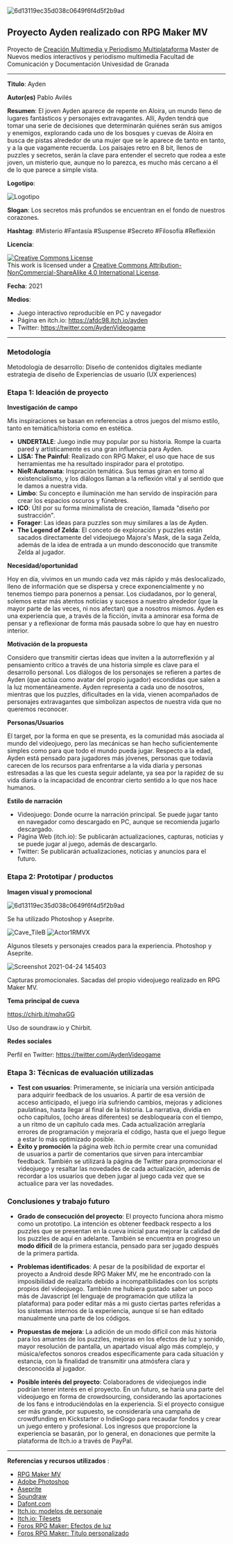 ![6d13119ec35d038c0649f6f4d5f2b9ad](https://user-images.githubusercontent.com/20681504/115960169-1c6e9100-a510-11eb-9bc2-e9679fcd1481.png)

## Proyecto Ayden realizado con RPG Maker MV 

Proyecto de [Creación Multimedia y Periodismo Multiplataforma](https://github.com/mgea/PeriodismoMultimedia)
Master de Nuevos medios interactivos y periodismo multimedia
Facultad de Comunicación y Documentación
Univesidad de Granada  

----

**Titulo**: Ayden

**Autor(es)** Pablo Avilés

**Resumen**: El joven Ayden aparece de repente en Aloira, un mundo lleno de lugares fantásticos y personajes extravagantes. Allí, Ayden tendrá que tomar una serie de decisiones que determinarán quiénes serán sus amigos y enemigos, explorando cada uno de los bosques y cuevas de Aloira en busca de pistas alrededor de una mujer que se le aparece de tanto en tanto, y a la que vagamente recuerda. Los paisajes retro en 8 bit, llenos de puzzles y secretos, serán la clave para entender el secreto que rodea a este joven, un misterio que, aunque no lo parezca, es mucho más cercano a él de lo que parece a simple vista.

**Logotipo**:

![Logotipo](https://user-images.githubusercontent.com/20681504/115731998-e2728300-a387-11eb-9a78-6af3184c8de9.png)

**Slogan**: Los secretos más profundos se encuentran en el fondo de nuestros corazones.

**Hashtag**: #Misterio #Fantasía #Suspense #Secreto #Filosofía #Reflexión

**Licencia**: 

<a rel="license" href="http://creativecommons.org/licenses/by-nc-sa/4.0/"><img alt="Creative Commons License" style="border-width:0" src="https://i.creativecommons.org/l/by-nc-sa/4.0/88x31.png" /></a><br />This work is licensed under a <a rel="license" href="http://creativecommons.org/licenses/by-nc-sa/4.0/">Creative Commons Attribution-NonCommercial-ShareAlike 4.0 International License</a>.

**Fecha**: 2021

**Medios**:

* Juego interactivo reproducible en PC y navegador
* Página en itch.io: https://afdc98.itch.io/ayden
* Twitter: https://twitter.com/AydenVideogame

--- 

### Metodología

Metodología de desarrollo: Diseño de contenidos digitales mediante estrategia de diseño de Experiencias de usuario (UX experiences) 

### Etapa 1: Ideación de proyecto 

**Investigación de campo**

Mis inspiraciones se basan en referencias a otros juegos del mismo estilo, tanto en temática/historia como en estética.
* **UNDERTALE**: Juego indie muy popular por su historia. Rompe la cuarta pared y artísticamente es una gran influencia para Ayden.
* **LISA: The Painful**: Realizado con RPG Maker, el uso que hace de sus herramientas me ha resultado inspirador para el prototipo.
* **NieR:Automata**: Inspración temática. Sus temas giran en torno al existencialismo, y los diálogos llaman a la reflexión vital y al sentido que le damos a nuestra vida.
* **Limbo**: Su concepto e iluminación me han servido de inspiración para crear los espacios oscuros y fúnebres.
* **ICO**: Útil por su forma minimalista de creación, llamada "diseño por sustracción".
* **Forager**: Las ideas para puzzles son muy similares a las de Ayden.
* **The Legend of Zelda**: El conceto de exploración y puzzles están sacados directamente del videojuego Majora's Mask, de la saga Zelda, además de la idea de entrada a un mundo desconocido que transmite Zelda al jugador.

**Necesidad/oportunidad** 

Hoy en día, vivimos en un mundo cada vez más rápido y más deslocalizado, lleno de información que se dispersa y crece exponencialmente y no tenemos tiempo para ponernos a pensar. Los ciudadanos, por lo general, solemos estar más atentos noticias y sucesos a nuestro alrededor (que la mayor parte de las veces, ni nos afectan) que a nosotros mismos. Ayden es una experiencia que, a través de la ficción, invita a aminorar esa forma de pensar y a reflexionar de forma más pausada sobre lo que hay en nuestro interior.

**Motivación de la propuesta**

Considero que transmitir ciertas ideas que inviten a la autorreflexión y al pensamiento crítico a través de una historia simple es clave para el desarrollo personal. Los diálogos de los personajes se refieren a partes de Ayden (que actúa como avatar del propio jugador) escondidas que salen a la luz momentáneamente. Ayden representa a cada uno de nosotros, mientras que los puzzles, dificultades en la vida, vienen acompañados de personajes extravagantes que simbolizan aspectos de nuestra vida que no queremos reconocer.

**Personas/Usuarios**

El target, por la forma en que se presenta, es la comunidad más asociada al mundo del videojuego, pero las mecánicas se han hecho suficientemente simples como para que todo el mundo pueda jugar. Respecto a la edad, Ayden está pensado para jugadores más jóvenes, personas que todavía carecen de los recursos para enfrentarse a la vida diaria y personas estresadas a las que les cuesta seguir adelante, ya sea por la rapidez de su vida diaria o la incapacidad de encontrar cierto sentido a lo que nos hace humanos.

**Estilo de narración**

* Videojuego: Donde ocurre la narración principal. Se puede jugar tanto en navegador como descargado en PC, aunque se recomienda jugarlo descargado.
* Página Web (itch.io): Se publicarán actualizaciones, capturas, noticias y se puede jugar al juego, además de descargarlo.
* Twitter: Se publicarán actualizaciones, noticias y anuncios para el futuro.


### Etapa 2: Prototipar / productos 

**Imagen visual y promocional**

![6d13119ec35d038c0649f6f4d5f2b9ad](https://user-images.githubusercontent.com/20681504/115960467-ea5e2e80-a511-11eb-9c13-feea5e51431a.png)

Se ha utilizado Photoshop y Aseprite.


![Cave_TileB](https://user-images.githubusercontent.com/20681504/115960488-fe099500-a511-11eb-8719-34fa8021532f.png)
![Actor1RMVX](https://user-images.githubusercontent.com/20681504/115960493-06fa6680-a512-11eb-9b1a-c358d04bdb62.png)

Algunos tilesets y personajes creados para la experiencia. Photoshop y Aseprite.


![Screenshot 2021-04-24 145403](https://user-images.githubusercontent.com/20681504/115960510-1da0bd80-a512-11eb-8bc6-830aadd4d7eb.png)

Capturas promocionales. Sacadas del propio videojuego realizado en RPG Maker MV.


**Tema principal de cueva**

https://chirb.it/mqhxGG
	
Uso de soundraw.io y Chirbit.


**Redes sociales**

Perfil en Twitter: https://twitter.com/AydenVideogame


### Etapa 3: Técnicas de evaluación utilizadas

* **Test con usuarios**: Primeramente, se iniciaría una versión anticipada para adquirir feedback de los usuarios. A partir de esa versión de acceso anticipado, el juego iría sufriendo cambios, mejoras y adiciones paulatinas, hasta llegar al final de la historia. La narrativa, dividia en ocho capítulos, (ocho áreas diferentes) se desbloquearía con el tiempo, a un ritmo de un capítulo cada mes. Cada actualización arreglaría errores de programación y mejoraría el código, hasta que el juego llegue a estar lo más optimizado posible.
* **Éxito y promoción** la página web itch.io permite crear una comunidad de usuarios a partir de comentarios que sirven para intercambiar feedback. También se utilizará la página de Twitter para promocionar el videojuego y resaltar las novedades de cada actualización, además de recordar a los usuarios que deben jugar al juego cada vez que se actualice para ver las novedades.


### Conclusiones y trabajo futuro

* **Grado de consecución del proyecto**: El proyecto funciona ahora mismo como un prototipo. La intención es obtener feedback respecto a los puzzles que se presentan en la cueva inicial para mejorar la calidad de los puzzles de aquí en adelante. También se encuentra en progreso un **modo difícil** de la primera estancia, pensado para ser jugado después de la primera partida.

* **Problemas identificados**: A pesar de la posibilidad de exportar el proyecto a Android desde RPG Maker MV, me he encontrado con la imposibilidad de realizarlo debido a incompatibilidades con los scripts propios del videojuego. También me hubiera gustado saber un poco más de Javascript (el lenguaje de programación que utiliza la plataforma) para poder editar más a mi gusto ciertas partes referidas a los sistemas internos de la experiencia, aunque sí se han editado manualmente una parte de los códigos.

* **Propuestas de mejora**: La adición de un modo difícil con más historia para los amantes de los puzzles, mejoras en los efectos de luz y sonido, mayor resolución de pantalla, un apartado visual algo más complejo, y música/efectos sonoros creados específicamente para cada situación y estancia, con la finalidad de transmitir una atmósfera clara y desconocida al jugador.

* **Posible interés del proyecto**: Colaboradores de videojuegos indie podrían tener interés en el proyecto. En un futuro, se haría una parte del videojuego en forma de crowdsourcing, considerando las aportaciones de los fans e introduciéndolas en la experiencia. Si el proyecto consigue ser más grande, por supuesto, se consideraría una campaña de crowdfunding en Kickstarter o IndieGogo para recaudar fondos y crear un juego entero y profesional. Los ingresos que proporcione la experiencia se basarán, por lo general, en donaciones que permite la plataforma de Itch.io a través de PayPal.


----

**Referencias y recursos utilizados** :

* [RPG Maker MV](https://www.rpgmakerweb.com/products/rpg-maker-mv)
* [Adobe Photoshop](https://www.adobe.com/products/photoshop.html)
* [Aseprite](https://www.aseprite.org)
* [Soundraw](https://soundraw.io)
* [Dafont.com](https://www.dafont.com/es/bitmap.php)
* [Itch.io: modelos de personaje](https://oceansdream.itch.io/nostalgia-vx-heroes)
* [Itch.io: Tilesets](https://onimaru.itch.io) 
* [Foros RPG Maker: Efectos de luz](https://forums.rpgmakerweb.com/index.php?threads/khas-advanced-lighting-v4-2-ultra-now-with-real-time-shadows.77679/) 
* [Foros RPG Maker: Título personalizado](https://forums.rpgmakerweb.com/index.php?threads/galvs-custom-title.63507/) 

